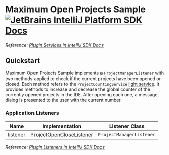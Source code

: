 # Maximum Open Projects Sample [![JetBrains IntelliJ Platform SDK Docs](https://jb.gg/badges/docs.svg)][docs]
*Reference: [Plugin Services in IntelliJ SDK Docs][docs:plugin_services]*

## Quickstart

Maximum Open Projects Sample implements a `ProjectManagerListener` with two methods applied to check if the current projects have been opened or closed.
Each method refers to the `ProjectCountingService` [light service][docs:plugin_services:light_services].
It provides methods to increase and decrease the global counter of the currently opened projects in the IDE.
After opening each one, a message dialog is presented to the user with the current number.

### Application Listeners

| Name     | Implementation                                            | Listener Class           |
|----------|-----------------------------------------------------------|--------------------------|
| listener | [ProjectOpenCloseListener][file:ProjectOpenCloseListener] | `ProjectManagerListener` |

*Reference: [Plugin Listeners in IntelliJ SDK Docs][docs:listeners]*

[docs]: https://plugins.jetbrains.com/docs/intellij/
[docs:plugin_services]: https://plugins.jetbrains.com/docs/intellij/plugin-services.html
[docs:plugin_services:light_services]: https://plugins.jetbrains.com/docs/intellij/plugin-services.html#light-services
[docs:listeners]: https://plugins.jetbrains.com/docs/intellij/plugin-listeners.html

[file:ProjectCountingService]: ./src/main/java/org/intellij/sdk/maxOpenProjects/ProjectCountingService.java
[file:ProjectOpenCloseListener]: ./src/main/java/org/intellij/sdk/maxOpenProjects/ProjectOpenCloseListener.java
